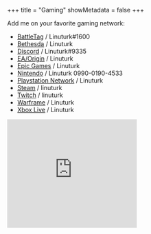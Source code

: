 +++
title = "Gaming"
showMetadata = false
+++

Add me on your favorite gaming network:

* [BattleTag](https://us.battle.net) / Linuturk#1600
* [Bethesda](https://bethesda.net/en/) / Linuturk
* [Discord](https://discordapp.com) / Linuturk#9335
* [EA/Origin](https://myaccount.ea.com) / Linuturk
* [Epic Games](https://www.epicgames.com) / Linuturk
* [Nintendo](https://my.nintendo.com/) / Linuturk 0990-0190-4533
* [Playstation Network](https://my.playstation.com/Linuturk) / Linuturk
* [Steam](https://steamcommunity.com/id/linuturk) / linuturk
* [Twitch](https://www.twitch.tv/linuturk) / linuturk
* [Warframe](https://www.warframe.com/) / Linuturk
* [Xbox Live](http://www.xbox.com/) / Linuturk

<iframe src="https://www.extra-life.org/index.cfm?fuseaction=widgets.300x250thermo&participantID=389240" width="302" height="252" frameborder="0" scrolling="no"><a href="https://www.extra-life.org/index.cfm?fuseaction=donorDrive.participant&participantID=389240">Make a Donation!</a></iframe>
